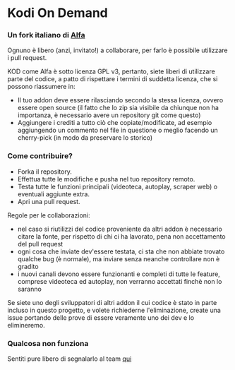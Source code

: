 # Kodi On Demand
### Un fork italiano di [Alfa](https://github.com/alfa-addon)
Ognuno è libero (anzi, invitato!) a collaborare, per farlo è possibile utilizzare i pull request.

KOD come Alfa è sotto licenza GPL v3, pertanto, siete liberi di utilizzare parte del codice, a patto di rispettare i termini di suddetta licenza, che si possono riassumere in: 
 
- Il tuo addon deve essere rilasciando secondo la stessa licenza, ovvero essere open source (il fatto che lo zip sia visibile da chiunque non ha importanza, è necessario avere un repository git come questo) 
- Aggiungere i crediti a tutto ciò che copiate/modificate, ad esempio aggiungendo un commento nel file in questione o meglio facendo un cherry-pick (in modo da preservare lo storico)

### Come contribuire?
- Forka il repository.
- Effettua tutte le modifiche e pusha nel tuo repository remoto.
- Testa tutte le funzioni principali (videoteca, autoplay, scraper web) o eventuali aggiunte extra.
- Apri una pull request.

Regole per le collaborazioni:
- nel caso si riutilizzi del codice proveniente da altri addon è necessario citare la fonte, per rispetto di chi ci ha lavorato, pena non accettamento del pull request
- ogni cosa che inviate dev'essere testata, ci sta che non abbiate trovato qualche bug (è normale), ma inviare senza neanche controllare non è gradito
- i nuovi canali devono essere funzionanti e completi di tutte le feature, comprese videoteca ed autoplay, non verranno accettati finchè non lo saranno

Se siete uno degli sviluppatori di altri addon il cui codice è stato in parte incluso in questo progetto, e volete richiederne l'eliminazione, create una issue portando delle prove di essere veramente uno dei dev e lo elimineremo.

### Qualcosa non funziona
Sentiti pure libero di segnalarlo al team [qui](https://github.com/kodiondemand/addon/issues)
